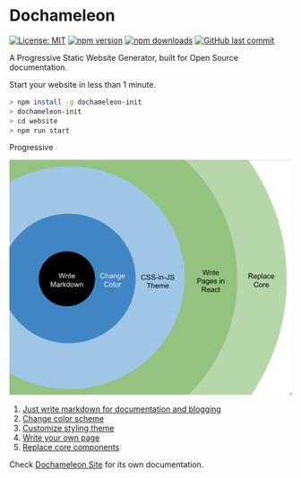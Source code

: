 # Dochameleon

[![License: MIT](https://img.shields.io/badge/License-MIT-yellow.svg)](https://opensource.org/licenses/MIT)
[![npm version](https://badge.fury.io/js/dochameleon.svg)](https://badge.fury.io/js/dochameleon)
[![npm downloads](https://img.shields.io/npm/dm/dochameleon.svg)](https://www.npmjs.com/package/dochameleon)
[![GitHub last commit](https://img.shields.io/github/last-commit/richardzcode/Dochameleon.svg)]()

A Progressive Static Website Generator, built for Open Source documentation.

Start your website in less than 1 minute.

```bash
> npm install -g dochameleon-init
> dochameleon-init
> cd website
> npm run start
```

Progressive

<img src="docs/assets/img/progressive.png" width="520px" />

1. [Just write markdown for documentation and blogging](http://dochameleon.io/docs/guide_site_creation.html)
2. [Change color scheme](http://dochameleon.io/docs/guide_color_scheme.html)
3. [Customize styling theme](http://dochameleon.io/docs/guide_theme.html)
4. [Write your own page](http://dochameleon.io/docs/guide_react.html)
5. [Replace core components](http://dochameleon.io/docs/guide_core.html)

Check [Dochameleon Site](http://dochameleon.io/) for its own documentation.
